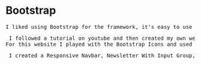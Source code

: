 # Bootstrap
<pre>I liked using Bootstrap for the framework, it's easy to use and didn't take me long to understand it.</pre>

<pre> I followed a tutorial on youtube and then created my own webside from that tutorial.
For this website I played with the Bootstrap Icons and used the Bootstrap defult colors and played with them a little bit with opacity. I also overwrote some colors (in the header f.x) in css to make the site look better.</pre>

<pre> I created a Responsive Navbar, Newsletter With Input Group, Boxes With Bootstrap Grid & Cards and a Footer. I hope you like my project! </pre>